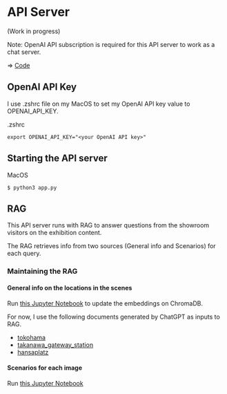 # API Server

(Work in progress)

Note: OpenAI API subscription is required for this API server to work as a chat server.

=> [Code](./Python)

## OpenAI API Key

I use .zshrc file on my MacOS to set my OpenAI API key value to OPENAI_API_KEY.

.zshrc
```
export OPENAI_API_KEY="<your OpenAI API key>"
```

## Starting the API server

MacOS
```
$ python3 app.py
```

## RAG

This API server runs with RAG to answer questions from the showroom visitors on the exhibition content.

The RAG retrieves info from two sources (General info and Scenarios) for each query.

### Maintaining the RAG

#### General info on the locations in the scenes

Run [this Jupyter Notebook](./Python/embeddings/embeddings.ipynb) to update the embeddings on ChromaDB.

For now, I use the following documents generated by ChatGPT as inputs to RAG.
- [tokohama](./Python/scenarios/doc/yokohama.txt)
- [takanawa_gateway_station](./Python/scenarios/doc/takanawa_gateway_station.txt)
- [hansaplatz](./Python/scenarios/doc/hansaplatz.txt)

#### Scenarios for each image

Run [this Jupyter Notebook](./Python/scenarios/Scenarios.ipynb)
